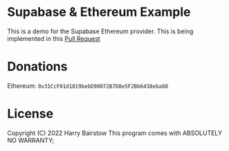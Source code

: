 # Supabase & Ethereum Example

This is a demo for the Supabase Ethereum provider. This is being implemented in this [Pull Request](https://github.com/supabase/gotrue/pull/282)

# Donations
Ethereum: `0x31CcF01d1819bebD90072B7D8e5F2Bb6438eba88`

# License
Copyright (C) 2022 Harry Bairstow
This program comes with ABSOLUTELY NO WARRANTY;